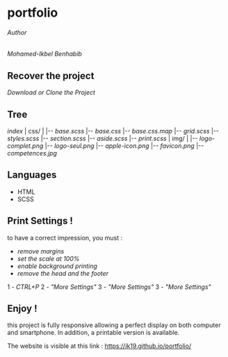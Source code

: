 # portfolio

###### Author

_Mohamed-Ikbel Benhabib_  

## Recover the project

_Download or Clone the Project_

## Tree

_index_
|
css/
  |
  |-- _base.scss_
  |-- _base.css_
  |-- _base.css.map_
  |-- _grid.scss_
  |-- _styles.scss_
  |-- _section.scss_
  |-- _aside.scss_
  |-- _print.scss_
|
img/
  |
  |-- _logo-complet.png_
  |-- _logo-seul.png_
  |-- _apple-icon.png_
  |-- _favicon.png_
  |-- _competences.jpg_


## Languages

- HTML
- SCSS


## Print Settings !

to have a correct impression, you must :

- _remove margins_
- _set the scale at 100%_
- _enable background printing_
- _remove the head and the footer_

1 - _CTRL+P_
2 - _"More Settings"_
3 - _"More Settings"_
3 - _"More Settings"_


## Enjoy !

this project is fully responsive allowing a perfect display on both computer and smartphone.
In addition, a printable version is available.


The website is visible at this link : https://ik19.github.io/portfolio/
